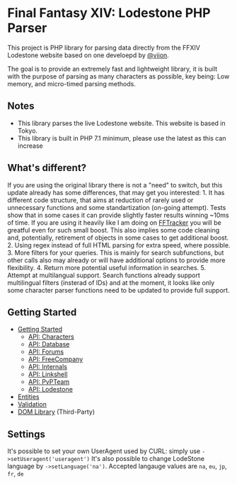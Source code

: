 # Final Fantasy XIV: Lodestone PHP Parser
This project is PHP library for parsing data directly from the FFXIV Lodestone website based on one develoepd by [@viion](https://github.com/viion).

The goal is to provide an extremely fast and lightweight library, it is built with the purpose of parsing as many characters as possible, key being: Low memory, and micro-timed parsing methods.

## Notes
- This library parses the live Lodestone website. This website is based in Tokyo.
- This library is built in PHP 7.1 minimum, please use the latest as this can increase 

## What's different?
If you are using the original library there is not a "need" to switch, but this update already has some differences, that may get you interested:
    1. It has different code structure, that aims at reduction of rarely used or unnecessary functions and some standartization (on-going attempt). Tests show that in some cases it can provide slightly faster results winning ~10ms of time. If you are using it heavily like I am doing on [FFTracker](https://simbiat.ru/fftracker) you will be greatful even for such small boost. This also implies some code cleaning and, potentially, retirement of objects in some cases to get additional boost.
    2. Using regex instead of full HTML parsing for extra speed, where possible.
    3. More filters for your queries. This is mainly for search subfunctions, but other calls also may already or will have additional options to provide more flexibility.
    4. Return more potential useful information in searches.
    5. Attempt at multilangual support. Search functions already support multilingual filters (insterad of IDs) and at the moment, it looks like only some character parser functions need to be updated to provide full support.


## Getting Started
- [Getting Started](docs/GettingStarted.md)
    - [API: Characters](docs/ApiCharacters.md)
    - [API: Database](docs/ApiDatabase.md)
    - [API: Forums](docs/ApiForums.md)
    - [API: FreeCompany](docs/ApiFreeCompany.md)
    - [API: Internals](docs/ApiInternals.md)
    - [API: Linkshell](docs/ApiLinkshell.md)
    - [API: PvPTeam](/docs/ApiPvPTeam.md)
    - [API: Lodestone](docs/ApiLodestone.md)
- [Entities](docs/Entities.md)
- [Validation](docs/Validation.md)
- [DOM Library](docs/DomLibraryLegacy.md) (Third-Party)

## Settings
It's possible to set your own UserAgent used by CURL: simply use `->setUseragent('useragent')`
It's also possible to change LodeStone language by `->setLanguage('na')`. Accepted langauge values are `na`, `eu`, `jp`, `fr`, `de`
